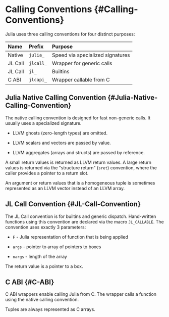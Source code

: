 
# Calling Conventions {#Calling-Conventions}

Julia uses three calling conventions for four distinct purposes:

| Name    | Prefix    | Purpose                          |
|:------- |:--------- |:-------------------------------- |
| Native  | `julia_`  | Speed via specialized signatures |
| JL Call | `jlcall_` | Wrapper for generic calls        |
| JL Call | `jl_`     | Builtins                         |
| C ABI   | `jlcapi_` | Wrapper callable from C          |


## Julia Native Calling Convention {#Julia-Native-Calling-Convention}

The native calling convention is designed for fast non-generic calls. It usually uses a specialized signature.
- LLVM ghosts (zero-length types) are omitted.
  
- LLVM scalars and vectors are passed by value.
  
- LLVM aggregates (arrays and structs) are passed by reference.
  

A small return values is returned as LLVM return values. A large return values is returned via the &quot;structure return&quot; (`sret`) convention, where the caller provides a pointer to a return slot.

An argument or return values that is a homogeneous tuple is sometimes represented as an LLVM vector instead of an LLVM array.

## JL Call Convention {#JL-Call-Convention}

The JL Call convention is for builtins and generic dispatch. Hand-written functions using this convention are declared via the macro `JL_CALLABLE`. The convention uses exactly 3 parameters:
- `F`  - Julia representation of function that is being applied
  
- `args` - pointer to array of pointers to boxes
  
- `nargs` - length of the array
  

The return value is a pointer to a box.

## C ABI {#C-ABI}

C ABI wrappers enable calling Julia from C. The wrapper calls a function using the native calling convention.

Tuples are always represented as C arrays.
